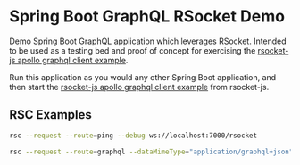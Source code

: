 # Spring Boot GraphQL RSocket Demo

Demo Spring Boot GraphQL application which leverages RSocket. Intended to be used as a testing bed and proof of concept for exercising the [rsocket-js apollo graphql client example](https://github.com/rsocket/rsocket-js/blob/feature/apollo-graphql-support/packages/rsocket-examples/src/graphql/apollo/client/example.ts).

Run this application as you would any other Spring Boot application, and then start the [rsocket-js apollo graphql client example](https://github.com/rsocket/rsocket-js/blob/feature/apollo-graphql-support/packages/rsocket-examples/src/graphql/apollo/client/example.ts) from rsocket-js.

## RSC Examples

```sh
rsc --request --route=ping --debug ws://localhost:7000/rsocket
```

```sh
rsc --request --route=graphql --dataMimeType="application/graphql+json" --data='{"query":"{\n  greeting \n}"}' --debug ws://localhost:7000/rsocket
```
